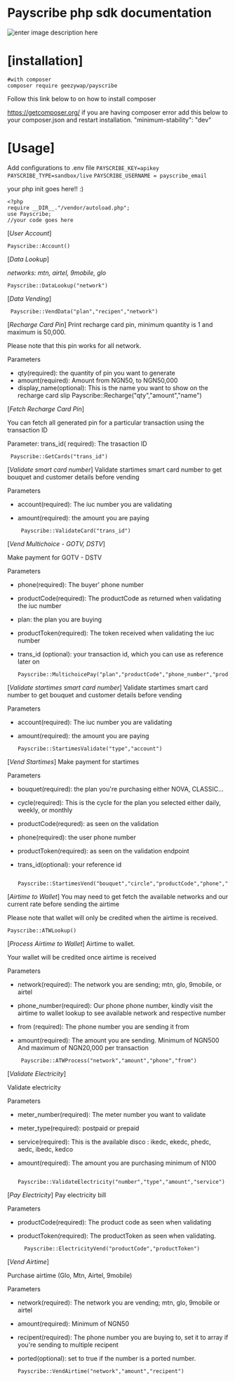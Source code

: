 
# Payscribe php sdk documentation
![enter image description here](https://www.payscribe.ng/assets/img/payscribe_logo.png)


 # [installation]
 

    #with composer
    composer require geezywap/payscribe
    
Follow this link below  to on how to install composer

 https://getcomposer.org/
if you are having composer error add this below to your composer.json and restart installation.
"minimum-stability": "dev"

# [Usage]
Add configurations to .env file
`PAYSCRIBE_KEY=apikey`
`PAYSCRIBE_TYPE=sandbox/live`
`PAYSCRIBE_USERNAME = payscribe_email`
   
your php init goes here!! :)

    <?php
    require __DIR__."/vendor/autoload.php";
    use Payscribe;
    //your code goes here
    
	 
	 
[*User Account*]

    Payscribe::Account()
[*Data Lookup*]
  
  *networks:  mtn, airtel, 9mobile, glo*

    Payscribe::DataLookup("network")
[*Data Vending*]

     Payscribe::VendData("plan","recipen","network")
  [*Recharge Card Pin*]
Print recharge card pin, minimum quantity is 1 and maximum is 50,000.

Please note that this pin works for all network.

Parameters

-   qty(required): the quantity of pin you want to generate
-   amount(required): Amount from NGN50, to NGN50,000
-   display_name(optional): This is the name you want to show on the recharge card slip
     Payscribe::Recharge("qty","amount","name")
  
  [*Fetch Recharge Card Pin*]
  
You can fetch all generated pin for a particular transaction using the transaction ID

Parameter: trans_id( required): The trasaction ID

     Payscribe::GetCards("trans_id")  
  
  
  [*Validate smart card number*]
Validate startimes smart card number to get bouquet and customer details before vending

Parameters

-   account(required): The iuc number you are validating
-   amount(required): the amount you are paying 



	     Payscribe::ValidateCard("trans_id")  
	     
  [*Vend Multichoice - GOTV, DSTV*]
  
  Make payment for GOTV - DSTV

Parameters

-   phone(required): The buyer' phone number
-   productCode(required): The productCode as returned when validating the iuc number
-   plan: the plan you are buying
-   productToken(required): The token received when validating the iuc number
-   trans_id (optional): your transaction id, which you can use as reference later on    

	    Payscribe::MultichoicePay("plan","productCode","phone_number","productToken","trans_id") 

[*Validate startimes smart card number*]
Validate startimes smart card number to get bouquet and customer details before vending

Parameters

-   account(required): The iuc number you are validating
-   amount(required): the amount you are paying
	 
	    Payscribe::StartimesValidate("type","account")
	
[*Vend Startimes*]
Make payment for startimes

Parameters

-   bouquet(required): the plan you're purchasing either NOVA, CLASSIC...
-   cycle(required): This is the cycle for the plan you selected either daily, weekly, or monthly
-   productCode(requred): as seen on the validation
-   phone(required): the user phone number
-   productToken(required): as seen on the validation endpoint
-   trans_id(optional): your reference id

		   Payscribe::StartimesVend("bouquet","circle","productCode","phone","productToken","trans_id")

[*Airtime to Wallet*]
You may need to get fetch the available networks and our current rate before sending the airtime

Please note that wallet will only be credited when the airtime is received.

    Payscribe::ATWLookup()

[*Process Airtime to Wallet*]
Airtime to wallet.

Your wallet will be credited once airtime is received

Parameters

-   network(required): The network you are sending; mtn, glo, 9mobile, or airtel
-   phone_number(required): Our phone phone number, kindly visit the airtime to wallet lookup to see available network and respective number
-   from (required): The phone number you are sending it from
-   amount(required): The amount you are sending. Minimum of NGN500 And maximum of NGN20,000 per transaction

	     Payscribe::ATWProcess("network","amount","phone","from")
[*Validate Electricity*]

Validate electricity

Parameters

-   meter_number(required): The meter number you want to validate
-   meter_type(required): postpaid or prepaid
-   service(required): This is the available disco : ikedc, ekedc, phedc, aedc, ibedc, kedco
-   amount(required): The amount you are purchasing minimum of N100

 

		  Payscribe::ValidateElectricity("number","type","amount","service")
[*Pay Electricity*]
Pay electricity bill

Parameters

-   productCode(required): The product code as seen when validating
-   productToken(required): The productToken as seen when validating.

	      Payscribe::ElectricityVend("productCode","productToken")
[*Vend Airtime*]

Purchase airtime (Glo, Mtn, Airtel, 9mobile)

Parameters

-   network(required): The network you are vending; mtn, glo, 9mobile or airtel
-   amount(required): Minimum of NGN50
-   recipent(required): The phone number you are buying to, set it to array if you're sending to multiple recipent
-   ported(optional): set to true if the number is a ported number.
  

		Payscribe::VendAirtime("network","amount","recipent")
